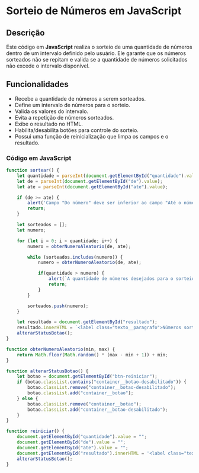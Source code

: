 # Sorteio de Números em JavaScript

## Descrição

Este código em **JavaScript** realiza o sorteio de uma quantidade de números dentro de um intervalo definido pelo usuário. Ele garante que os números sorteados não se repitam e valida se a quantidade de números solicitados não excede o intervalo disponível.

## Funcionalidades

- Recebe a quantidade de números a serem sorteados.
- Define um intervalo de números para o sorteio.
- Valida os valores do intervalo.
- Evita a repetição de números sorteados.
- Exibe o resultado no HTML.
- Habilita/desabilita botões para controle do sorteio.
- Possui uma função de reinicialização que limpa os campos e o resultado.

### Código em JavaScript

```javascript
function sortear() {              
    let quantidade = parseInt(document.getElementById("quantidade").value); 
    let de = parseInt(document.getElementById("de").value);  
    let ate = parseInt(document.getElementById("ate").value); 

    if (de >= ate) {   
        alert('Campo "Do número" deve ser inferior ao campo "Até o número". Verifique!');
        return;
    }

    let sorteados = [];
    let numero;

    for (let i = 0; i < quantidade; i++) {  
        numero = obterNumeroAleatorio(de, ate);

        while (sorteados.includes(numero)) {  
            numero = obterNumeroAleatorio(de, ate);

            if(quantidade > numero) { 
                alert(`A quantidade de números desejados para o sorteio não pode ser superior à quantidade de números no intervalo ${de} até ${ate} `);
                return;
            }
        }

        sorteados.push(numero);
    }

    let resultado = document.getElementById("resultado");
    resultado.innerHTML = `<label class="texto__paragrafo">Números sorteados: ${sorteados.join(", ")}</label>`;  
    alterarStatusBotao();
}

function obterNumeroAleatorio(min, max) {  
    return Math.floor(Math.random() * (max - min + 1)) + min;
}

function alterarStatusBotao() {    
    let botao = document.getElementById("btn-reiniciar");
    if (botao.classList.contains("container__botao-desabilitado")) {
        botao.classList.remove("container__botao-desabilitado");
        botao.classList.add("container__botao");
    } else {  
        botao.classList.remove("container__botao");
        botao.classList.add("container__botao-desabilitado");
    }
}

function reiniciar() {  
    document.getElementById("quantidade").value = "";
    document.getElementById("de").value = "";
    document.getElementById("ate").value = "";
    document.getElementById("resultado").innerHTML = '<label class="texto__paragrafo">Números sorteados: nenhum até agora</label>';
    alterarStatusBotao();
}
